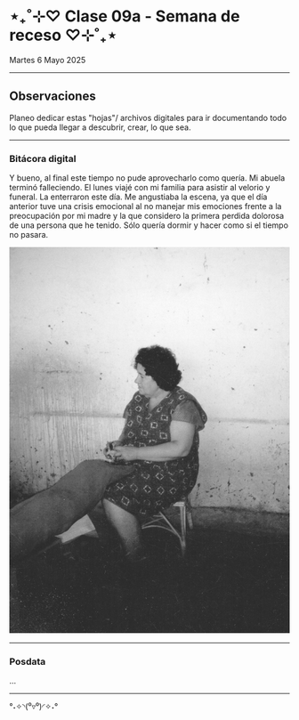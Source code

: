 # ⋆₊˚⊹♡ Clase  09a - Semana de receso  ♡⊹˚₊⋆

Martes 6 Mayo 2025

***

## Observaciones

<!---Recordar para programar "md" (markdown): 
- https://github.com/adam-p/markdown-here/wiki/Markdown-Cheatsheet 
- https://www.markdownguide.org/basic-syntax/
- El Domingo 30 de marzo cumplí 25... no se porqué me gustaría sentirme orgullosa de ello, que se me reconociera --->

Planeo dedicar estas "hojas"/ archivos digitales para ir documentando todo lo que pueda llegar a descubrir, crear, lo que sea.

***

### Bitácora digital

Y bueno, al final este tiempo no pude aprovecharlo como quería. Mi abuela terminó falleciendo. El lunes viajé con mi familia para asistir al velorio y funeral. La enterraron este día. Me angustiaba la escena, ya que el día anterior tuve una crisis emocional al no manejar mis emociones frente a la preocupación por mi madre y la que considero la primera perdida dolorosa de una persona que he tenido. Sólo quería dormir y hacer como si el tiempo no pasara.

![alt-text](./archivos/001-1.jpg)

***

### Posdata

...

***

°˖✧◝(⁰▿⁰)◜✧˖°
